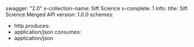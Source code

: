 swagger: "2.0"
x-collection-name: Sift Science
x-complete: 1
info:
  title: Sift Science Merged API
  version: 1.0.0
schemes:
- http
produces:
- application/json
consumes:
- application/json